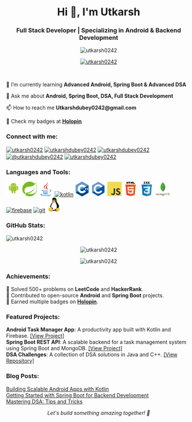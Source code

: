 <h1 align="center">Hi 👋, I'm Utkarsh</h1>
<h3 align="center">Full Stack Developer | Specializing in Android & Backend Development</h3>

<p align="center">
  <img src="https://komarev.com/ghpvc/?username=utkarsh0242&label=Profile%20views&color=0e75b6&style=flat" alt="utkarsh0242" />
</p>

<p align="center">
  <a href="https://github.com/ryo-ma/github-profile-trophy"><img src="https://github-profile-trophy.vercel.app/?username=utkarsh0242&theme=onedark&margin-w=15" alt="utkarsh0242" /></a>
</p>

<p align="left">
  <a href="https://twitter.com/" target="blank"><img src="https://img.shields.io/twitter/follow/?logo=twitter&style=for-the-badge" alt="" /></a>
</p>

<p align="left">🌱 I’m currently learning <b>Advanced Android, Spring Boot & Advanced DSA</b></p>
<p align="left">💬 Ask me about <b>Android, Spring Boot, DSA, Full Stack Development</b></p>
<p align="left">📫 How to reach me <b>Utkarshdubey0242@gmail.com</b></p>
<p align="left">🎯 Check my badges at <a href="https://holopin.io/@utkarsh0242" target="_blank"><b>Holopin</b></a></p>

<h3 align="left">Connect with me:</h3>
<p align="left">
  <a href="https://linkedin.com/in/utkarsh0242" target="blank"><img align="center" src="https://raw.githubusercontent.com/rahuldkjain/github-profile-readme-generator/master/src/images/icons/Social/linked-in-alt.svg" alt="utkarsh0242" height="30" width="40" /></a>
  <a href="https://www.hackerrank.com/utkarshdubey0242" target="blank"><img align="center" src="https://raw.githubusercontent.com/rahuldkjain/github-profile-readme-generator/master/src/images/icons/S Digital/hackerrank.svg" alt="utkarshdubey0242" height="30" width="40" /></a>
  <a href="https://www.leetcode.com/utkarshdubey0242" target="blank"><img align="center" src="https://raw.githubusercontent.com/rahuldkjain/github-profile-readme-generator/master/src/images/icons/Social/leet-code.svg" alt="utkarshdubey0242" height="30" width="40" /></a>
  <a href="https://www.hackerearth.com/@utkarshdubey0242" target="blank"><img align="center" src="https://raw.githubusercontent.com/rahuldkjain/github-profile-readme-generator/master/src/images/icons/Social/hackerearth.svg" alt="@utkarshdubey0242" height="30" width="40" /></a>
  <a href="https://auth.geeksforgeeks.org/user/utkarshdubey0242" target="blank"><img align="center" src="https://raw.githubusercontent.com/rahuldkjain/github-profile-readme-generator/master/src/images/icons/Social/geeks-for-geeks.svg" alt="utkarshdubey0242" height="30" width="40" /></a>
</p>

<h3 align="left">Languages and Tools:</h3>
<p align="left">
  <a href="https://developer.android.com" target="_blank" rel="noreferrer"><img src="https://raw.githubusercontent.com/devicons/devicon/master/icons/android/android-original-wordmark.svg" alt="android" width="40" height="40"/></a>
  <a href="https://spring.io/projects/spring-boot" target="_blank" rel="noreferrer"><img src="https://raw.githubusercontent.com/devicons/devicon/master/icons/spring/spring-original.svg" alt="spring boot" width="40" height="40"/></a>
  <a href="https://www.java.com" target="_blank" rel="noreferrer"><img src="https://raw.githubusercontent.com/devicons/devicon/master/icons/java/java-original.svg" alt="java" width="40" height="40"/></a>
  <a href="https://kotlinlang.org" target="_blank" rel="noreferrer"><img src="https://www.vectorlogo.zone/logos/kotlinlang/kotlinlang-icon.svg" alt="kotlin" width="40" height="40"/></a>
  <a href="https://www.w3schools.com/cpp/" target="_blank" rel="noreferrer"><img src="https://raw.githubusercontent.com/devicons/devicon/master/icons/cplusplus/cplusplus-original.svg" alt="cplusplus" width="40" height="40"/></a>
  <a href="https://www.cprogramming.com/" target="_blank" rel="noreferrer"><img src="https://raw.githubusercontent.com/devicons/devicon/master/icons/c/c-original.svg" alt="c" width="40" height="40"/></a>
  <a href="https://developer.mozilla.org/en-US/docs/Web/JavaScript" target="_blank" rel="noreferrer"><img src="https://raw.githubusercontent.com/devicons/devicon/master/icons/javascript/javascript-original.svg" alt="javascript" width="40" height="40"/></a>
  <a href="https://www.w3.org/html/" target="_blank" rel="noreferrer"><img src="https://raw.githubusercontent.com/devicons/devicon/master/icons/html5/html5-original-wordmark.svg" alt="html5" width="40" height="40"/></a>
  <a href="https://www.w3schools.com/css/" target="_blank" rel="noreferrer"><img src="https://raw.githubusercontent.com/devicons/devicon/master/icons/css3/css3-original-wordmark.svg" alt="css3" width="40" height="40"/></a>
  <a href="https://www.mongodb.com/" target="_blank" rel="noreferrer"><img src="https://raw.githubusercontent.com/devicons/devicon/master/icons/mongodb/mongodb-original-wordmark.svg" alt="mongodb" width="40" height="40"/></a>
  <a href="https://firebase.google.com/" target="_blank" rel="noreferrer"><img src="https://www.vectorlogo.zone/logos/firebase/firebase-icon.svg" alt="firebase" width="40" height="40"/></a>
  <a href="https://git-scm.com/" target="_blank" rel="noreferrer"><img src="https://www.vectorlogo.zone/logos/git-scm/git-scm-icon.svg" alt="git" width="40" height="40"/></a>
  <a href="https://www.linux.org/" target="_blank" rel="noreferrer"><img src="https://raw.githubusercontent.com/devicons/devicon/master/icons/linux/linux-original.svg" alt="linux" width="40" height="40"/></a>
</p>

<h3 align="left">GitHub Stats:</h3>
<p align="left">
  <img src="https://github-readme-stats.vercel.app/api/top-langs?username=utkarsh0242&show_icons=true&locale=en&layout=compact&theme=radical" alt="utkarsh0242" />
</p>
<p align="center">
  <img src="https://github-readme-stats.vercel.app/api?username=utkarsh0242&show_icons=true&locale=en&theme=radical" alt="utkarsh0242" />
</p>
<p align="center">
  <img src="https://github-readme-streak-stats.herokuapp.com/?user=utkarsh0242&theme=radical" alt="utkarsh0242" />
</p>

<h3 align="left">Achievements:</h3>
<p align="left">
  🥇 Solved 500+ problems on <b>LeetCode</b> and <b>HackerRank</b>.<br/>
  🚀 Contributed to open-source <b>Android</b> and <b>Spring Boot</b> projects.<br/>
  🌟 Earned multiple badges on <a href="https://holopin.io/@utkarsh0242" target="_blank"><b>Holopin</b></a>.
</p>

<h3 align="left">Featured Projects:</h3>
<p align="left">
  <b>Android Task Manager App</b>: A productivity app built with Kotlin and Firebase. <a href="#" target="_blank">[View Project]</a><br/>
  <b>Spring Boot REST API</b>: A scalable backend for a task management system using Spring Boot and MongoDB. <a href="#" target="_blank">[View Project]</a><br/>
  <b>DSA Challenges</b>: A collection of DSA solutions in Java and C++. <a href="#" target="_blank">[View Repository]</a>
</p>

<h3 align="left">Blog Posts:</h3>
<p align="left">
  <a href="#" target="_blank">Building Scalable Android Apps with Kotlin</a><br/>
  <a href="#" target="_blank">Getting Started with Spring Boot for Backend Development</a><br/>
  <a href="#" target="_blank">Mastering DSA: Tips and Tricks</a>
</p>

<p align="center">
  <i>Let's build something amazing together! 🚀</i>
</p>
